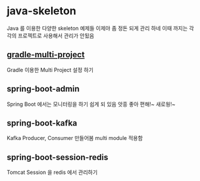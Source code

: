 # java-skeleton

Java 를 이용한 다양한 skeleton 예제들
이제야 좀 정돈 되게 관리 하네 이때 까지는 각각의 프로젝트로 사용해서 관리가 안됬음

## [gradle-multi-project](https://github.com/deuxksy/TIL/tree/master/Gradle/gradle-multi-project)

Gradle 이용한 Multi Project 설정 하기

## spring-boot-admin

Spring Boot 에서는 모니터링을 하기 쉽게 되 있음 앗흥 좋아 편해!~ 새로웡!~

## spring-boot-kafka

Kafka Producer, Consumer 만들어봄 multi module 적용함

## spring-boot-session-redis

Tomcat Session 을 redis 에서 관리하기
